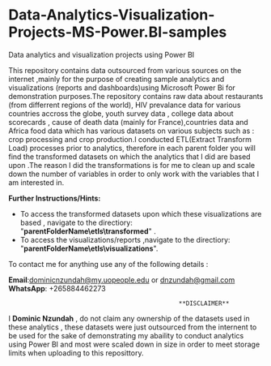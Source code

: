 # Data-Analytics-Visualization-Projects-MS-Power.BI-samples
 Data analytics and visualization projects using Power BI

This repository contains data outsourced from various sources on the internet ,mainly for the purpose of creating sample analytics and visualizations (reports and dashboards)using Microsoft Power Bi for demonstration purposes.The repository contains raw data about restaurants (from differrent regions of the world), HIV prevalance data for various countries accross the globe, youth survey data , college data about scorecards  , cause of death data (mainly for France),countries data  and Africa food  data which has various datasets on various subjects such as : crop processing and crop production.I conducted ETL(Extract Transform Load) processes prior to analytics, therefore in each parent folder you will find the transformed datasets on which  the analytics that I did are based upon .The reason I did the transformations is for me to clean up and scale  down the number of variables in order to only work with the variables that I am interested in.

**Further Instructions/Hints:**
- To access the transformed datasets upon which these visualizations are based , navigate to the directiory:    "**parentFolderName\etls\transformed**" .
- To access the visualizations/reports ,navigate to the directiory: "**parentFolderName\etls\visualizations**".

To contact me for anything use any of the following details :

**Email**:dominicnzundah@my.uopeople.edu or dnzundah@gmail.com
**WhatsApp**: +265884462273


                                                   **DISCLAIMER**

I **Dominic Nzundah** , do not claim any ownership of the datasets used in these analytics , these datasets were just outsourced from the internent to be used for the sake of demonstrating my abaility to conduct analytics using Power BI and most were scaled down in size in order to  meet storage limits when uploading to this reposittory.
